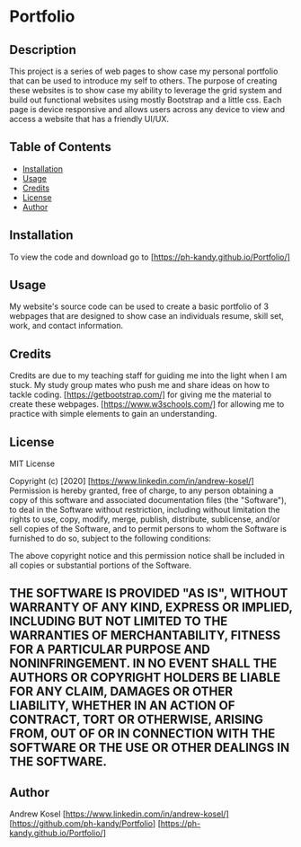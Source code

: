 # Portfolio

## Description 

This project is a series of web pages to show case my personal portfolio that can be used to introduce my self to others. The purpose of creating these websites is to show case my ability to leverage the grid system and build out functional websites using mostly Bootstrap and a little css. Each page is device responsive and allows users across any device to view and access a website that has a friendly UI/UX.


## Table of Contents

* [Installation](#installation)
* [Usage](#usage)
* [Credits](#credits)
* [License](#license)
* [Author](#author)


## Installation

To view the code and download go to [https://ph-kandy.github.io/Portfolio/]


## Usage 

My website's source code can be used to create a basic portfolio of 3 webpages that are designed to show case an individuals resume, skill set, work, and contact information.


## Credits

Credits are due to my teaching staff for guiding me into the light when I am stuck. My study group mates who push me and share ideas on how to tackle coding.
[https://getbootstrap.com/] for giving me the material to create these webpages. [https://www.w3schools.com/] for allowing me to practice with simple elements to gain an understanding.



## License

MIT License

Copyright (c) [2020] [https://www.linkedin.com/in/andrew-kosel/]
Permission is hereby granted, free of charge, to any person obtaining a copy
of this software and associated documentation files (the "Software"), to deal
in the Software without restriction, including without limitation the rights
to use, copy, modify, merge, publish, distribute, sublicense, and/or sell
copies of the Software, and to permit persons to whom the Software is
furnished to do so, subject to the following conditions:

The above copyright notice and this permission notice shall be included in all
copies or substantial portions of the Software.

THE SOFTWARE IS PROVIDED "AS IS", WITHOUT WARRANTY OF ANY KIND, EXPRESS OR
IMPLIED, INCLUDING BUT NOT LIMITED TO THE WARRANTIES OF MERCHANTABILITY,
FITNESS FOR A PARTICULAR PURPOSE AND NONINFRINGEMENT. IN NO EVENT SHALL THE
AUTHORS OR COPYRIGHT HOLDERS BE LIABLE FOR ANY CLAIM, DAMAGES OR OTHER
LIABILITY, WHETHER IN AN ACTION OF CONTRACT, TORT OR OTHERWISE, ARISING FROM,
OUT OF OR IN CONNECTION WITH THE SOFTWARE OR THE USE OR OTHER DEALINGS IN THE
SOFTWARE.
---

## Author

Andrew Kosel [https://www.linkedin.com/in/andrew-kosel/]
             [https://github.com/ph-kandy/Portfolio]
             [https://ph-kandy.github.io/Portfolio/]